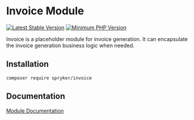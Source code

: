 # Invoice Module
[![Latest Stable Version](https://poser.pugx.org/spryker/invoice/v/stable.svg)](https://packagist.org/packages/spryker/invoice)
[![Minimum PHP Version](https://img.shields.io/badge/php-%3E%3D%207.3-8892BF.svg)](https://php.net/)

Invoice is a placeholder module for invoice generation. It can encapsulate the invoice generation business logic when needed.

## Installation

```
composer require spryker/invoice
```

## Documentation

[Module Documentation](https://academy.spryker.com/developing_with_spryker/module_guide/modules.html)
